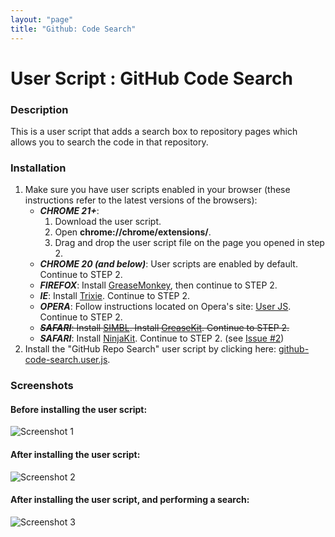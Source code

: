 ```yaml
---
layout: "page"
title: "Github: Code Search"
---
```

User Script : GitHub Code Search
================================

### Description ###

This is a user script that adds a search box to repository 
pages which allows you to search the code in that repository.


### Installation ###

1. Make sure you have user scripts enabled in your browser (these instructions refer to the latest versions of the browsers):  
    * ***CHROME 21+***:
      1. Download the user script.
      2. Open **chrome://chrome/extensions/**.
      3. Drag and drop the user script file on the page you opened in step 2.
    * ***CHROME 20 (and below)***: User scripts are enabled by default. Continue to STEP 2.
    * ***FIREFOX***: Install [GreaseMonkey](https://addons.mozilla.org/en-US/firefox/addon/greasemonkey/), then continue to STEP 2.
    * ***IE***: Install [Trixie](http://www.bhelpuri.net/Trixie/). Continue to STEP 2.
    * ***OPERA***: Follow instructions located on Opera's site: [User JS](http://www.opera.com/docs/userjs/). Continue to STEP 2.
    * &#x20;<del>***SAFARI***: Install [SIMBL](http://www.culater.net/software/SIMBL/SIMBL.php). Install [GreaseKit](http://8-p.info/greasekit/). Continue to STEP 2.</del>
    * ***SAFARI***: Install [NinjaKit](http://d.hatena.ne.jp/os0x/20100612/1276330696). Continue to STEP 2. (see [Issue #2](https://github.com/skratchdot/github-code-search.user.js/issues/2))
2. Install the "GitHub Repo Search" user script by clicking here: [github-code-search.user.js](https://github.com/skratchdot/github-code-search.user.js/raw/master/github-code-search.user.js).  

### Screenshots ###

#### Before installing the user script: ####
  
![Screenshot 1](https://github.com/skratchdot/github-code-search.user.js/raw/master/images/screen1.png)
  
#### After installing the user script: ####
  
![Screenshot 2](https://github.com/skratchdot/github-code-search.user.js/raw/master/images/screen2.png)
  
#### After installing the user script, and performing a search: ####
  
![Screenshot 3](https://github.com/skratchdot/github-code-search.user.js/raw/master/images/screen3.png)
  
  
